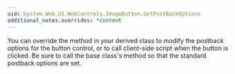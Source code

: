 ```yaml
---
uid: System.Web.UI.WebControls.ImageButton.GetPostBackOptions
additional_notes.overrides: *content
---
```


<p>You can override the <xref href="System.Web.UI.WebControls.ImageButton.GetPostBackOptions"></xref> method in your derived class to modify the postback options for the button control, or to call client-side script when the button is clicked. Be sure to call the base class's <xref href="System.Web.UI.WebControls.ImageButton.GetPostBackOptions"></xref> method so that the standard postback options are set.</p>


